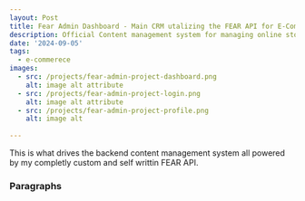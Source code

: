 ```yaml
---
layout: Post
title: Fear Admin Dashboard - Main CRM utalizing the FEAR API for E-Com
description: Official Content management system for managing online stores. 
date: '2024-09-05'
tags:
  - e-commerece
images:
  - src: /projects/fear-admin-project-dashboard.png
    alt: image alt attribute
  - src: /projects/fear-admin-project-login.png
    alt: image alt attribute
  - src: /projects/fear-admin-project-profile.png
    alt: image alt
  
---
```


This is what drives the backend content management system all powered by my completly custom and self writtin FEAR API.

### Paragraphs

